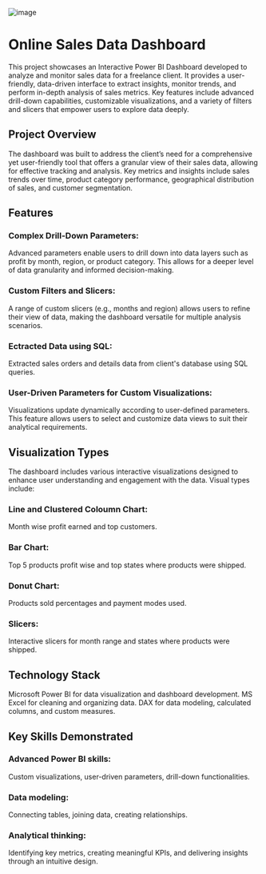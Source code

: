 ![image](https://github.com/user-attachments/assets/75e528ca-4373-4eb1-8aca-1773336e2e5a)

# Online Sales Data Dashboard
This project showcases an Interactive Power BI Dashboard developed to analyze and monitor sales data for a freelance client. It provides a user-friendly, data-driven interface to extract insights, monitor trends, and perform in-depth analysis of sales metrics. Key features include advanced drill-down capabilities, customizable visualizations, and a variety of filters and slicers that empower users to explore data deeply.

## Project Overview
The dashboard was built to address the client’s need for a comprehensive yet user-friendly tool that offers a granular view of their sales data, allowing for effective tracking and analysis. Key metrics and insights include sales trends over time, product category performance, geographical distribution of sales, and customer segmentation.

## Features
### Complex Drill-Down Parameters:
Advanced parameters enable users to drill down into data layers such as profit by month, region, or product category. This allows for a deeper level of data granularity and informed decision-making.

### Custom Filters and Slicers:
A range of custom slicers (e.g., months and region) allows users to refine their view of data, making the dashboard versatile for multiple analysis scenarios.

### Ectracted Data using SQL:
Extracted sales orders and details data from client's database using SQL queries.

### User-Driven Parameters for Custom Visualizations:
Visualizations update dynamically according to user-defined parameters. This feature allows users to select and customize data views to suit their analytical requirements.

## Visualization Types
The dashboard includes various interactive visualizations designed to enhance user understanding and engagement with the data. Visual types include:

### Line and Clustered Coloumn Chart:
Month wise profit earned and top customers.
### Bar Chart:
Top 5 products profit wise and top states where products were shipped.
### Donut Chart:
Products sold percentages and payment modes used. 
### Slicers:
Interactive slicers for month range and states where products were shipped.

## Technology Stack
Microsoft Power BI for data visualization and dashboard development.
MS Excel for cleaning and organizing data.
DAX for data modeling, calculated columns, and custom measures.

## Key Skills Demonstrated
### Advanced Power BI skills:
Custom visualizations, user-driven parameters, drill-down functionalities.
### Data modeling:
Connecting tables, joining data, creating relationships.
### Analytical thinking:
Identifying key metrics, creating meaningful KPIs, and delivering insights through an intuitive design.
